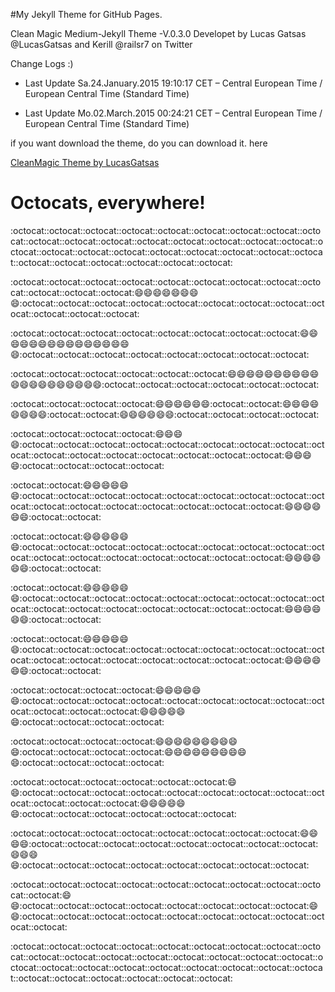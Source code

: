 #My Jekyll Theme for GitHub Pages. 

Clean Magic Medium-Jekyll Theme -V.0.3.0
Developet by Lucas Gatsas @LucasGatsas and Kerill @railsr7 on Twitter


Change Logs :) 

- Last Update Sa.24.January.2015 19:10:17 CET – Central European Time / European Central Time (Standard Time)

- Last Update Mo.02.March.2015 00:24:21 CET – Central European Time / European Central Time (Standard Time)



if you want download the theme, do you can download it. here 

[CleanMagic Theme by LucasGatsas](https://github.com/SpaceG/CleanMagic) 


# Octocats, everywhere!

:octocat::octocat::octocat::octocat::octocat::octocat::octocat::octocat::octocat::octocat::octocat::octocat::octocat::octocat::octocat::octocat::octocat::octocat::octocat::octocat::octocat::octocat::octocat::octocat::octocat::octocat::octocat::octocat::octocat::octocat::octocat::octocat:

:octocat::octocat::octocat::octocat::octocat::octocat::octocat::octocat::octocat::octocat::octocat::octocat::smile::smile::smile::smile::smile::smile::smile::smile::octocat::octocat::octocat::octocat::octocat::octocat::octocat::octocat::octocat::octocat::octocat::octocat:

:octocat::octocat::octocat::octocat::octocat::octocat::octocat::octocat::smile::smile::smile::smile::smile::smile::smile::smile::smile::smile::smile::smile::smile::smile::smile::smile::octocat::octocat::octocat::octocat::octocat::octocat::octocat::octocat:

:octocat::octocat::octocat::octocat::octocat::octocat::smile::smile::smile::smile::smile::smile::smile::smile::smile::smile::smile::smile::smile::smile::smile::smile::smile::smile::smile::smile::octocat::octocat::octocat::octocat::octocat::octocat:

:octocat::octocat::octocat::octocat::smile::smile::smile::smile::smile::smile::octocat::octocat::smile::smile::smile::smile::smile::smile::smile::smile::octocat::octocat::smile::smile::smile::smile::smile::smile::octocat::octocat::octocat::octocat:

:octocat::octocat::octocat::octocat::smile::smile::smile::smile::octocat::octocat::octocat::octocat::octocat::octocat::octocat::octocat::octocat::octocat::octocat::octocat::octocat::octocat::octocat::octocat::smile::smile::smile::smile::octocat::octocat::octocat::octocat:

:octocat::octocat::smile::smile::smile::smile::smile::smile::octocat::octocat::octocat::octocat::octocat::octocat::octocat::octocat::octocat::octocat::octocat::octocat::octocat::octocat::octocat::octocat::smile::smile::smile::smile::smile::smile::octocat::octocat:

:octocat::octocat::smile::smile::smile::smile::smile::smile::octocat::octocat::octocat::octocat::octocat::octocat::octocat::octocat::octocat::octocat::octocat::octocat::octocat::octocat::octocat::octocat::smile::smile::smile::smile::smile::smile::octocat::octocat:

:octocat::octocat::smile::smile::smile::smile::smile::smile::octocat::octocat::octocat::octocat::octocat::octocat::octocat::octocat::octocat::octocat::octocat::octocat::octocat::octocat::octocat::octocat::smile::smile::smile::smile::smile::smile::octocat::octocat:

:octocat::octocat::smile::smile::smile::smile::smile::smile::octocat::octocat::octocat::octocat::octocat::octocat::octocat::octocat::octocat::octocat::octocat::octocat::octocat::octocat::octocat::octocat::smile::smile::smile::smile::smile::smile::octocat::octocat:

:octocat::octocat::octocat::octocat::smile::smile::smile::smile::smile::smile::octocat::octocat::octocat::octocat::octocat::octocat::octocat::octocat::octocat::octocat::octocat::octocat::smile::smile::smile::smile::smile::smile::octocat::octocat::octocat::octocat:

:octocat::octocat::octocat::octocat::smile::smile::smile::smile::smile::smile::smile::smile::smile::smile::octocat::octocat::octocat::octocat::smile::smile::smile::smile::smile::smile::smile::smile::smile::smile::octocat::octocat::octocat::octocat:

:octocat::octocat::octocat::octocat::octocat::octocat::smile::smile::octocat::octocat::octocat::octocat::octocat::octocat::octocat::octocat::octocat::octocat::octocat::octocat::smile::smile::smile::smile::smile::smile::octocat::octocat::octocat::octocat::octocat::octocat:

:octocat::octocat::octocat::octocat::octocat::octocat::octocat::octocat::smile::smile::smile::smile::octocat::octocat::octocat::octocat::octocat::octocat::octocat::octocat::smile::smile::smile::smile::octocat::octocat::octocat::octocat::octocat::octocat::octocat::octocat:

:octocat::octocat::octocat::octocat::octocat::octocat::octocat::octocat::octocat::octocat::smile::smile::octocat::octocat::octocat::octocat::octocat::octocat::octocat::octocat::smile::smile::octocat::octocat::octocat::octocat::octocat::octocat::octocat::octocat::octocat::octocat:

:octocat::octocat::octocat::octocat::octocat::octocat::octocat::octocat::octocat::octocat::octocat::octocat::octocat::octocat::octocat::octocat::octocat::octocat::octocat::octocat::octocat::octocat::octocat::octocat::octocat::octocat::octocat::octocat::octocat::octocat::octocat::octocat:





